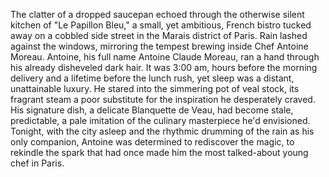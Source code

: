 The clatter of a dropped saucepan echoed through the otherwise silent kitchen of "Le Papillon Bleu," a small, yet ambitious, French bistro tucked away on a cobbled side street in the Marais district of Paris.  Rain lashed against the windows, mirroring the tempest brewing inside Chef Antoine Moreau.  Antoine, his full name Antoine Claude Moreau, ran a hand through his already disheveled dark hair.  It was 3:00 am, hours before the morning delivery and a lifetime before the lunch rush, yet sleep was a distant, unattainable luxury.  He stared into the simmering pot of veal stock, its fragrant steam a poor substitute for the inspiration he desperately craved.  His signature dish, a delicate Blanquette de Veau, had become stale, predictable, a pale imitation of the culinary masterpiece he'd envisioned. Tonight, with the city asleep and the rhythmic drumming of the rain as his only companion, Antoine was determined to rediscover the magic, to rekindle the spark that had once made him the most talked-about young chef in Paris.

